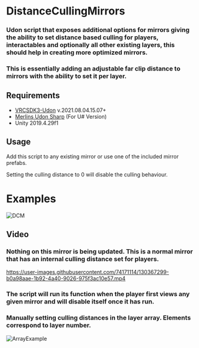 

# DistanceCullingMirrors
### Udon script that exposes additional options for mirrors giving the ability to set distance based culling for players, interactables and optionally all other existing layers, this should help in creating more optimized mirrors.

### This is essentially adding an adjustable far clip distance to mirrors with the ability to set it per layer.

 ## Requirements
 
 * [VRCSDK3-Udon](https://vrchat.com/home/download) v.2021.08.04.15.07+
 * [Merlins Udon Sharp](https://github.com/MerlinVR/UdonSharp) (For U# Version)
 * Unity 2019.4.29f1
  ## Usage
  Add this script to any existing mirror or use one of the included mirror prefabs.
 
 Setting the culling distance to 0 will disable the culling behaviour.


# Examples

![DCM](https://user-images.githubusercontent.com/74171114/130367351-38c68131-0916-4820-b067-54d5e257602a.png)

## Video

### Nothing on this mirror is being updated. This is a normal mirror that has an internal culling distance set for players.

https://user-images.githubusercontent.com/74171114/130367299-b0a98aae-1b92-4a40-9026-975f3ac10e57.mp4

### The script will run its function when the player first views any given mirror and will disable itself once it has run.

### Manually setting culling distances in the layer array. Elements correspond to layer number.

![ArrayExample](https://user-images.githubusercontent.com/74171114/130407168-28779920-e812-4dd8-a408-860c96179c9f.png)
